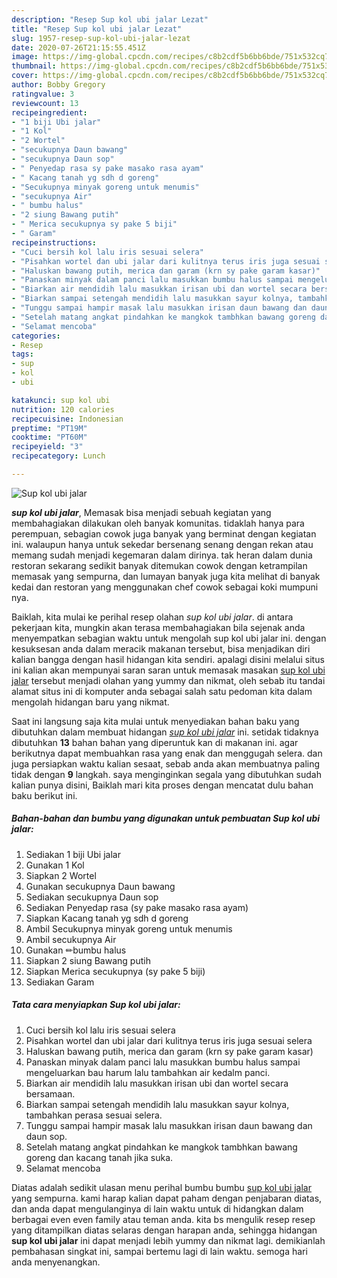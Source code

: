 ```yaml
---
description: "Resep Sup kol ubi jalar Lezat"
title: "Resep Sup kol ubi jalar Lezat"
slug: 1957-resep-sup-kol-ubi-jalar-lezat
date: 2020-07-26T21:15:55.451Z
image: https://img-global.cpcdn.com/recipes/c8b2cdf5b6bb6bde/751x532cq70/sup-kol-ubi-jalar-foto-resep-utama.jpg
thumbnail: https://img-global.cpcdn.com/recipes/c8b2cdf5b6bb6bde/751x532cq70/sup-kol-ubi-jalar-foto-resep-utama.jpg
cover: https://img-global.cpcdn.com/recipes/c8b2cdf5b6bb6bde/751x532cq70/sup-kol-ubi-jalar-foto-resep-utama.jpg
author: Bobby Gregory
ratingvalue: 3
reviewcount: 13
recipeingredient:
- "1 biji Ubi jalar"
- "1 Kol"
- "2 Wortel"
- "secukupnya Daun bawang"
- "secukupnya Daun sop"
- " Penyedap rasa sy pake masako rasa ayam"
- " Kacang tanah yg sdh d goreng"
- "Secukupnya minyak goreng untuk menumis"
- "secukupnya Air"
- " bumbu halus"
- "2 siung Bawang putih"
- " Merica secukupnya sy pake 5 biji"
- " Garam"
recipeinstructions:
- "Cuci bersih kol lalu iris sesuai selera"
- "Pisahkan wortel dan ubi jalar dari kulitnya terus iris juga sesuai selera"
- "Haluskan bawang putih, merica dan garam (krn sy pake garam kasar)"
- "Panaskan minyak dalam panci lalu masukkan bumbu halus sampai mengeluarkan bau harum lalu tambahkan air kedalm panci."
- "Biarkan air mendidih lalu masukkan irisan ubi dan wortel secara bersamaan."
- "Biarkan sampai setengah mendidih lalu masukkan sayur kolnya, tambahkan perasa sesuai selera."
- "Tunggu sampai hampir masak lalu masukkan irisan daun bawang dan daun sop."
- "Setelah matang angkat pindahkan ke mangkok tambhkan bawang goreng dan kacang tanah jika suka."
- "Selamat mencoba"
categories:
- Resep
tags:
- sup
- kol
- ubi

katakunci: sup kol ubi 
nutrition: 120 calories
recipecuisine: Indonesian
preptime: "PT19M"
cooktime: "PT60M"
recipeyield: "3"
recipecategory: Lunch

---
```



![Sup kol ubi jalar](https://img-global.cpcdn.com/recipes/c8b2cdf5b6bb6bde/751x532cq70/sup-kol-ubi-jalar-foto-resep-utama.jpg)

<b><i>sup kol ubi jalar</i></b>, Memasak bisa menjadi sebuah kegiatan yang membahagiakan dilakukan oleh banyak komunitas. tidaklah hanya para perempuan, sebagian cowok juga banyak yang berminat dengan kegiatan ini. walaupun hanya untuk sekedar bersenang senang dengan rekan atau memang sudah menjadi kegemaran dalam dirinya. tak heran dalam dunia restoran sekarang sedikit banyak ditemukan cowok dengan ketrampilan memasak yang sempurna, dan lumayan banyak juga kita melihat di banyak kedai dan restoran yang menggunakan chef cowok sebagai koki mumpuni nya.



Baiklah, kita mulai ke perihal resep olahan <i>sup kol ubi jalar</i>. di antara pekerjaan kita, mungkin akan terasa membahagiakan bila sejenak anda menyempatkan sebagian waktu untuk mengolah sup kol ubi jalar ini. dengan kesuksesan anda dalam meracik makanan tersebut, bisa menjadikan diri kalian bangga dengan hasil hidangan kita sendiri. apalagi disini melalui situs ini kalian akan mempunyai saran saran untuk memasak masakan <u>sup kol ubi jalar</u> tersebut menjadi olahan yang yummy dan nikmat, oleh sebab itu tandai alamat situs ini di komputer anda sebagai salah satu pedoman kita dalam mengolah hidangan baru yang nikmat.


Saat ini langsung saja kita mulai untuk menyediakan bahan baku yang dibutuhkan dalam membuat hidangan <u><i>sup kol ubi jalar</i></u> ini. setidak tidaknya dibutuhkan <b>13</b> bahan bahan yang diperuntuk kan di makanan ini. agar berikutnya dapat membuahkan rasa yang enak dan menggugah selera. dan juga persiapkan waktu kalian sesaat, sebab anda akan membuatnya paling tidak dengan <b>9</b> langkah. saya menginginkan segala yang dibutuhkan sudah kalian punya disini, Baiklah mari kita proses dengan mencatat dulu bahan baku berikut ini.

<!--inarticleads1-->

##### Bahan-bahan dan bumbu yang digunakan untuk pembuatan Sup kol ubi jalar:

1. Sediakan 1 biji Ubi jalar
1. Gunakan 1 Kol
1. Siapkan 2 Wortel
1. Gunakan secukupnya Daun bawang
1. Sediakan secukupnya Daun sop
1. Sediakan  Penyedap rasa (sy pake masako rasa ayam)
1. Siapkan  Kacang tanah yg sdh d goreng
1. Ambil Secukupnya minyak goreng untuk menumis
1. Ambil secukupnya Air
1. Gunakan  ✏bumbu halus
1. Siapkan 2 siung Bawang putih
1. Siapkan  Merica secukupnya (sy pake 5 biji)
1. Sediakan  Garam




<!--inarticleads2-->

##### Tata cara menyiapkan Sup kol ubi jalar:

1. Cuci bersih kol lalu iris sesuai selera
1. Pisahkan wortel dan ubi jalar dari kulitnya terus iris juga sesuai selera
1. Haluskan bawang putih, merica dan garam (krn sy pake garam kasar)
1. Panaskan minyak dalam panci lalu masukkan bumbu halus sampai mengeluarkan bau harum lalu tambahkan air kedalm panci.
1. Biarkan air mendidih lalu masukkan irisan ubi dan wortel secara bersamaan.
1. Biarkan sampai setengah mendidih lalu masukkan sayur kolnya, tambahkan perasa sesuai selera.
1. Tunggu sampai hampir masak lalu masukkan irisan daun bawang dan daun sop.
1. Setelah matang angkat pindahkan ke mangkok tambhkan bawang goreng dan kacang tanah jika suka.
1. Selamat mencoba




Diatas adalah sedikit ulasan menu perihal bumbu bumbu <u>sup kol ubi jalar</u> yang sempurna. kami harap kalian dapat paham dengan penjabaran diatas, dan anda dapat mengulanginya di lain waktu untuk di hidangkan dalam berbagai even even family atau teman anda. kita bs mengulik resep resep yang ditampilkan diatas selaras dengan harapan anda, sehingga hidangan <b>sup kol ubi jalar</b> ini dapat menjadi lebih yummy dan nikmat lagi. demikianlah pembahasan singkat ini, sampai bertemu lagi di lain waktu. semoga hari anda menyenangkan.
